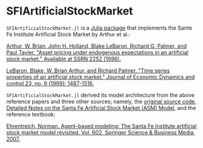 # SFIArtificialStockMarket
`SFIArtificialStockMarket.jl` is a [Julia package](https://docs.julialang.org/en/v1/stdlib/Pkg/) that implements the Sante Fe Institute Artificial Stock Market by Arthur et al.:

[Arthur, W. Brian, John H. Holland, Blake LeBaron, Richard G. Palmer, and Paul Tayler. "Asset pricing under endogenous expectations in an artificial stock market." Available at SSRN 2252 (1996).](https://papers.ssrn.com/sol3/papers.cfm?abstract_id=2252)

[LeBaron, Blake, W. Brian Arthur, and Richard Palmer. "Time series properties of an artificial stock market." Journal of Economic Dynamics and control 23, no. 9 (1999): 1487-1516.](https://www.sciencedirect.com/science/article/abs/pii/S0165188998000815)

`SFIArtificialStockMarket.jl` derived its model architecture from the above reference papers and three other sources; namely, the [original source code](https://github.com/andrew-christianson/sfi-asm-mirror), [Detailed Notes on the Santa Fe Artificial Stock Market (ASM) Model](http://www2.econ.iastate.edu/tesfatsi/SFISTOCKDetailed.LT.htm), and the reference textbook:

[Ehrentreich, Norman. Agent-based modeling: The Santa Fe Institute artificial stock market model revisited. Vol. 602. Springer Science & Business Media, 2007.](https://www.jasss.org/12/2/reviews/lebaron.html)
